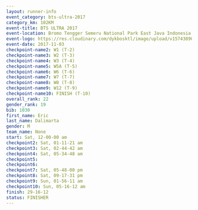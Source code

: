 ```yaml
---
layout: runner-info 
event_category: bts-ultra-2017 
category_km: 102KM 
event-title: BTS ULTRA 2017 
event-location: Bromo Tengger Semeru National Park East Java Indonesia 
event-logo: https://res.cloudinary.com/dykbosktl/image/upload/v1574389068/Logo/btsultra-profilpic_qfpjxb.png 
event-date: 2017-11-03 
checkpoint-name2: W1 (T-2) 
checkpoint-name3: W2 (T-3) 
checkpoint-name4: W3 (T-4) 
checkpoint-name5: W5A (T-5) 
checkpoint-name6: W6 (T-6) 
checkpoint-name7: W7 (T-7) 
checkpoint-name8: W8 (T-8) 
checkpoint-name9: W12 (T-9) 
checkpoint-name10: FINISH (T-10) 
overall_rank: 22
gender_rank: 19
bib: 1030
first_name: Eric
last_name: Dalimarta
gender: M
team_name: None
start: Sat, 12-00-00 am
checkpoint2: Sat, 01-11-21 am
checkpoint3: Sat, 02-44-42 am
checkpoint4: Sat, 05-34-48 am
checkpoint5: 
checkpoint6: 
checkpoint7: Sat, 05-48-00 pm
checkpoint8: Sat, 09-17-31 pm
checkpoint9: Sun, 01-56-11 am
checkpoint10: Sun, 05-16-12 am
finish: 29-16-12
status: FINISHER
---
```

